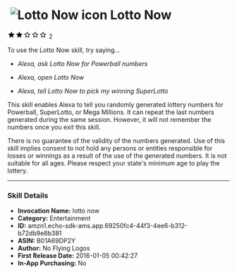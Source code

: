# &nbsp;<img src="https://github.com/dale3h/alexa-skills-list/raw/master/skills/lotto-now/B01A69DP2Y/app_icon" alt="Lotto Now icon" width="36"> Lotto Now
![2 stars](../../../images/ic_star_black_18dp_1x.png)![2 stars](../../../images/ic_star_black_18dp_1x.png)![2 stars](../../../images/ic_star_border_black_18dp_1x.png)![2 stars](../../../images/ic_star_border_black_18dp_1x.png)![2 stars](../../../images/ic_star_border_black_18dp_1x.png) 2

To use the Lotto Now skill, try saying...

* *Alexa, ask Lotto Now for Powerball numbers*

* *Alexa, open Lotto Now*

* *Alexa, tell Lotto Now to pick my winning SuperLotto*

This skill enables Alexa to tell you randomly generated lottery numbers for Powerball, SuperLotto, or Mega Millions.  It can repeat the last numbers generated during the same session.  However, it will not remember the numbers once you exit this skill.

There is no guarantee of the validity of the numbers generated.  Use of this skill implies consent to not hold any persons or entities responsible for losses or winnings as a result of the use of the generated numbers.  It is not suitable for all ages.  Please respect your state's minimum age to play the lottery.

***

### Skill Details

* **Invocation Name:** lotto now
* **Category:** Entertainment
* **ID:** amzn1.echo-sdk-ams.app.69250fc4-44f3-4ee6-b312-b72db9e8b381
* **ASIN:** B01A69DP2Y
* **Author:** No Flying Logos
* **First Release Date:** 2016-01-05 00:42:27
* **In-App Purchasing:** No
